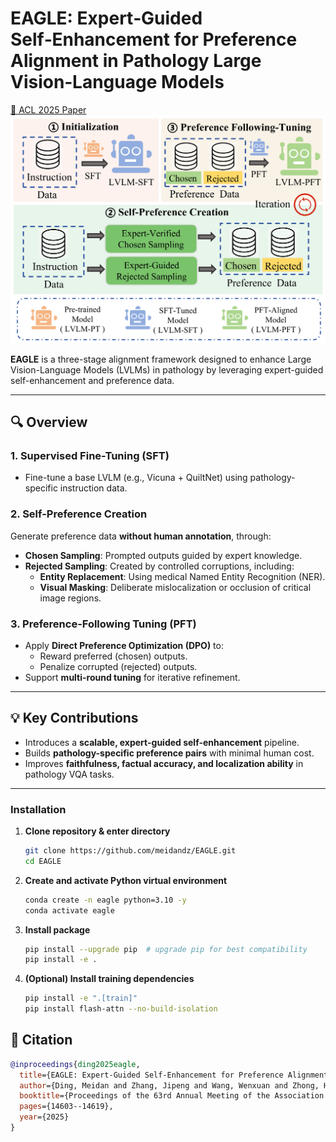 # EAGLE: Expert‑Guided Self‑Enhancement for Preference Alignment in Pathology Large Vision‑Language Models

[📄 ACL 2025 Paper](https://aclanthology.org/2025.acl-long.711.pdf)
![EAGLE Framework](./assets/method-pipeline.jpg)

**EAGLE** is a three-stage alignment framework designed to enhance Large Vision-Language Models (LVLMs) in pathology by leveraging expert-guided self-enhancement and preference data.

---

## 🔍 Overview

### 1. Supervised Fine-Tuning (SFT)
- Fine-tune a base LVLM (e.g., Vicuna + QuiltNet) using pathology-specific instruction data.

### 2. Self-Preference Creation
Generate preference data **without human annotation**, through:
- **Chosen Sampling**: Prompted outputs guided by expert knowledge.
- **Rejected Sampling**: Created by controlled corruptions, including:
  - **Entity Replacement**: Using medical Named Entity Recognition (NER).
  - **Visual Masking**: Deliberate mislocalization or occlusion of critical image regions.

### 3. Preference-Following Tuning (PFT)
- Apply **Direct Preference Optimization (DPO)** to:
  - Reward preferred (chosen) outputs.
  - Penalize corrupted (rejected) outputs.
- Support **multi-round tuning** for iterative refinement.

---

## 💡 Key Contributions
- Introduces a **scalable, expert-guided self-enhancement** pipeline.
- Builds **pathology-specific preference pairs** with minimal human cost.
- Improves **faithfulness, factual accuracy, and localization ability** in pathology VQA tasks.

---

### Installation

1. **Clone repository & enter directory**
    ```bash
    git clone https://github.com/meidandz/EAGLE.git
    cd EAGLE
    ```

2. **Create and activate Python virtual environment**
    ```bash
    conda create -n eagle python=3.10 -y
    conda activate eagle
    ```

3. **Install package**
    ```bash
    pip install --upgrade pip  # upgrade pip for best compatibility
    pip install -e .
    ```

4. **(Optional) Install training dependencies**
    ```bash
    pip install -e ".[train]"
    pip install flash-attn --no-build-isolation
    ```


## 📎 Citation

```bibtex
@inproceedings{ding2025eagle,
  title={EAGLE: Expert-Guided Self-Enhancement for Preference Alignment in Pathology Large Vision-Language Model},
  author={Ding, Meidan and Zhang, Jipeng and Wang, Wenxuan and Zhong, Haiqin and Wang, Xiaoqin and Lyu, Xinheng and Chen, Wenting and Shen, Linlin},
  booktitle={Proceedings of the 63rd Annual Meeting of the Association for Computational Linguistics (Volume 1: Long Papers)},
  pages={14603--14619},
  year={2025}
}
